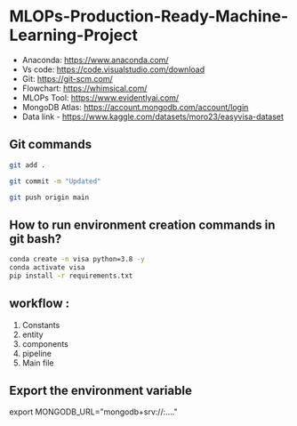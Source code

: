 # MLOPs-Production-Ready-Machine-Learning-Project

-   Anaconda: https://www.anaconda.com/
-   Vs code: https://code.visualstudio.com/download
-   Git: https://git-scm.com/
-   Flowchart: https://whimsical.com/
-   MLOPs Tool: https://www.evidentlyai.com/
-   MongoDB Atlas: https://account.mongodb.com/account/login
-   Data link - https://www.kaggle.com/datasets/moro23/easyvisa-dataset
## Git commands
```bash
git add .

git commit -m "Updated"

git push origin main
```


##  How to run environment creation commands in git bash?
```bash
conda create -n visa python=3.8 -y
conda activate visa
pip install -r requirements.txt
```

## workflow :

1. Constants 
2. entity
3. components
4. pipeline
5. Main file


## Export the environment variable

export MONGODB_URL="mongodb+srv://<username>:<password>...."